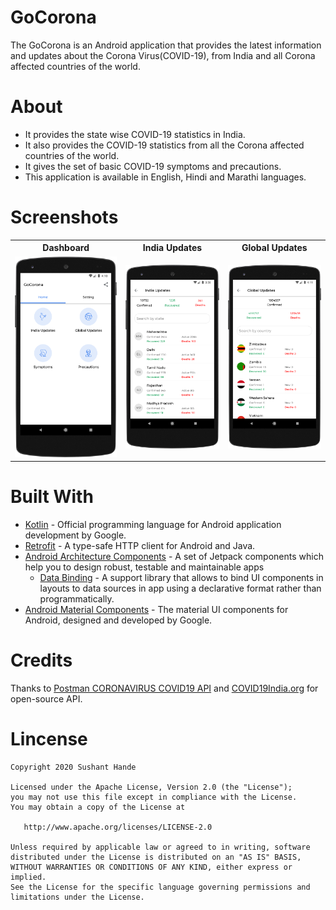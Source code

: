 # GoCorona
The GoCorona is an Android application that provides the latest information and updates about the Corona Virus(COVID-19), from India and all Corona affected countries of the world.

# About
- It provides the state wise COVID-19 statistics in India.
- It also provides the COVID-19 statistics from all the Corona affected countries of the world.
- It gives the set of basic COVID-19 symptoms and precautions.
- This application is available in English, Hindi and Marathi languages.

# Screenshots
<table style="width:100%">
  <tr>
    <th>Dashboard</th>
    <th>India Updates</th>
    <th>Global Updates</th>
  </tr>
  <tr>
    <td><img src="screenshots/dashboard.png"/></td>
    <td><img src="screenshots/india_updates.png"/></td> 
    <td><img src="screenshots/global_updates.png"/></td>
  </tr>
</table>

# Built With
- [Kotlin](https://kotlinlang.org) - Official programming language for Android application development by Google.
- [Retrofit](https://square.github.io/retrofit/) - A type-safe HTTP client for Android and Java.
- [Android Architecture Components](https://developer.android.com/topic/libraries/architecture) - A set of Jetpack components which help you to design robust, testable and maintainable apps
  - [Data Binding](https://developer.android.com/topic/libraries/data-binding) - A support library that allows to bind UI components in layouts to data sources in app using a declarative format rather than programmatically. 
- [Android Material Components](https://github.com/material-components/material-components-android) - The material UI components for Android, designed and developed by Google.


# Credits
Thanks to [Postman CORONAVIRUS COVID19 API](https://documenter.getpostman.com/view/10808728/SzS8rjbc?version=latest) and [COVID19India.org](https://github.com/covid19india/api) for open-source API.

Lincense
========

    Copyright 2020 Sushant Hande

    Licensed under the Apache License, Version 2.0 (the "License");
    you may not use this file except in compliance with the License.
    You may obtain a copy of the License at

       http://www.apache.org/licenses/LICENSE-2.0

    Unless required by applicable law or agreed to in writing, software
    distributed under the License is distributed on an "AS IS" BASIS,
    WITHOUT WARRANTIES OR CONDITIONS OF ANY KIND, either express or implied.
    See the License for the specific language governing permissions and
    limitations under the License.
